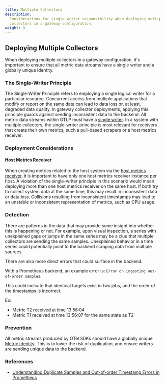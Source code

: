 ```yaml
---
title: Multiple Collectors
description:
  Considerations for single-writer responsibility when deploying multiple
  collectors in a gateway configuration.
weight: 3
---
```


## Deploying Multiple Collectors

When deploying multiple collectors in a gateway configuration, it's important to
ensure that all metric data streams have a single writer and a globally unique
identity.

### The Single-Writer Principle

The Single-Writer Principle refers to employing a single logical writer for a
particular resource. Concurrent access from multiple applications that modify or
report on the same data can lead to data loss or, at least, degraded data
quality. In gateway collector deployments, applying this principle guards
against sending inconsistent data to the backend. All metric data streams within
OTLP must have a
[single writer](/docs/specs/otel/metrics/data-model/#single-writer).
In a system with multiple collectors, the single-writer principle is most
relevant for receivers that create their own metrics, such a pull-based scrapers
or a host metrics receiver.

### Deployment Considerations

#### Host Metrics Receiver

When creating metrics related to the host system via the
[host metrics receiver](https://github.com/open-telemetry/opentelemetry-collector-contrib/tree/main/receiver/hostmetricsreceiver),
it is important to have only one host metrics receiver instance per host. A
violation of the single-writer principle in this scenario would mean deploying
more than one host metrics receiver on the same host. If both try to collect
system data at the same time, this may result in inconsistent data or data loss.
Collisions resulting from inconsistent timestamps may lead to an unstable or
inconsistent representation of metrics, such as CPU usage.

### Detection

There are patterns in the data that may provide some insight into whether this
is happening or not. For example, upon visual inspection, a series with
unexplained gaps or jumps in the same series may be a clue that multiple
collectors are sending the same samples. Unexplained behavior in a time series
could potentially point to the backend scraping data from multiple sources.

There are also more direct errors that could surface in the backend.

With a Prometheus backend, an example error is:
`Error on ingesting out-of-order samples`.

This could indicate that identical targets exist in two jobs, and the order of
the timestamps is incorrect.

Ex:

- Metric T2 received at time 13:56:04
- Metric T1 received at time 13:56:07 for the same state as T2

### Prevention

All metric streams produced by OTel SDKs should have a globally unique
[Metric Identity](/docs/specs/otel/metrics/data-model/#opentelemetry-protocol-data-model-producer-recommendations).
This is to lower the risk of duplication, and ensure writers are sending unique
data to the backend.

### References

- [Understanding Duplicate Samples and Out-of-order Timestamp Errors in Prometheus ](https://promlabs.com/blog/2022/12/15/understanding-duplicate-samples-and-out-of-order-timestamp-errors-in-prometheus)
